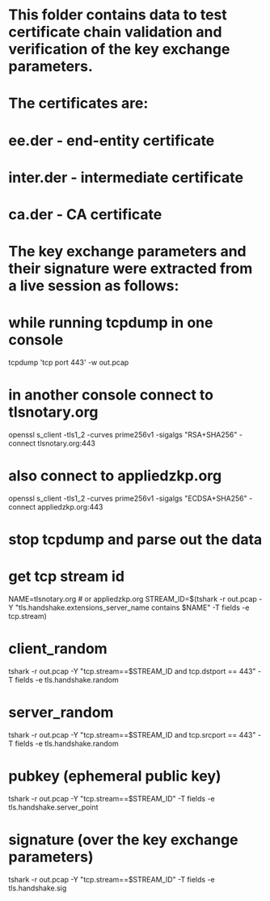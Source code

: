 # This folder contains data to test certificate chain validation and verification of the key exchange parameters.

# The certificates are:
# ee.der - end-entity certificate
# inter.der - intermediate certificate
# ca.der - CA certificate

# The key exchange parameters and their signature were extracted from a live session as follows:

# while running tcpdump in one console
tcpdump 'tcp port 443' -w out.pcap
# in another console connect to tlsnotary.org
openssl s_client -tls1_2 -curves prime256v1 -sigalgs "RSA+SHA256" -connect tlsnotary.org:443
# also connect to appliedzkp.org
openssl s_client -tls1_2 -curves prime256v1 -sigalgs "ECDSA+SHA256" -connect appliedzkp.org:443
# stop tcpdump and parse out the data
# get tcp stream id
NAME=tlsnotary.org # or appliedzkp.org 
STREAM_ID=$(tshark -r out.pcap -Y "tls.handshake.extensions_server_name contains $NAME" -T fields -e tcp.stream)

# client_random
tshark -r out.pcap -Y "tcp.stream==$STREAM_ID and tcp.dstport == 443" -T fields -e tls.handshake.random 
# server_random
tshark -r out.pcap -Y "tcp.stream==$STREAM_ID and tcp.srcport == 443" -T fields -e tls.handshake.random
# pubkey (ephemeral public key)
tshark -r out.pcap -Y "tcp.stream==$STREAM_ID" -T fields -e tls.handshake.server_point
# signature (over the key exchange parameters)
tshark -r out.pcap -Y "tcp.stream==$STREAM_ID" -T fields -e tls.handshake.sig

